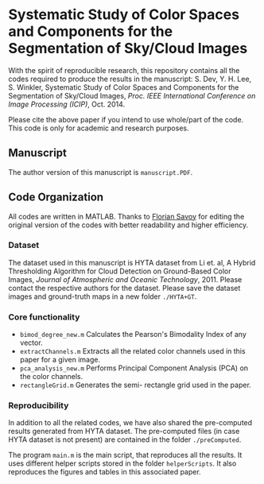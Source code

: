 # Systematic Study of Color Spaces and Components for the Segmentation of Sky/Cloud Images

With the spirit of reproducible research, this repository contains all the codes required to produce the results in the manuscript: S. Dev, Y. H. Lee, S. Winkler, Systematic Study of Color Spaces and Components for the Segmentation of Sky/Cloud Images, *Proc. IEEE International Conference on Image Processing (ICIP)*, Oct. 2014. 

Please cite the above paper if you intend to use whole/part of the code. This code is only for academic and research purposes.

## Manuscript
The author version of this manuscript is `manuscript.PDF`. 

## Code Organization
All codes are written in MATLAB. Thanks to [Florian Savoy](https://github.com/FSavoy) for editing the original version of the codes with better readability and higher efficiency. 

### Dataset
The dataset used in this manuscript is HYTA dataset from Li et. al, A Hybrid Thresholding Algorithm for Cloud Detection on Ground-Based Color Images, *Journal of Atmospheric and Oceanic Technology*, 2011. Please contact the respective authors for the dataset. Please save the dataset images and ground-truth maps in a new folder `./HYTA+GT`.

### Core functionality
* `bimod_degree_new.m` Calculates the Pearson's Bimodality Index of any vector.
* `extractChannels.m` Extracts all the related color channels used in this paper for a given image. 
* `pca_analysis_new.m` Performs Principal Component Analysis (PCA) on the color channels.
* `rectangleGrid.m` Generates the semi- rectangle grid used in the paper. 

### Reproducibility 
In addition to all the related codes, we have also shared the pre-computed results generated from HYTA dataset. The pre-computed files (in case HYTA dataset is not present) are contained in the folder `./preComputed`.

The program `main.m` is the main script, that reproduces all the results. It uses different helper scripts stored in the folder `helperScripts`. It also reproduces the figures and tables in this associated paper.
